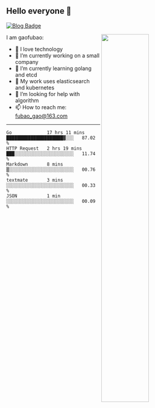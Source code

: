 ## Hello everyone 👋

[![Blog Badge](https://img.shields.io/badge/blog-60k+%20pageview-brightgreen)](https://www.jianshu.com/u/d777ec56a358)

<img align="right" width="50%" src="https://github-readme-stats.vercel.app/api?username=gaofubao&theme=onedark">

I am gaofubao:

- 🔭 I love technology
- 🌱 I’m currently working on a small company
- 👯 I’m currently learning golang and etcd
- 💬 My work uses elasticsearch and kubernetes
- 🤔 I’m looking for help with algorithm
- 📫 How to reach me: fubao_gao@163.com

---


<!--START_SECTION:waka-->
```text
Go             17 hrs 11 mins  █████████████████████▓░░░   87.02 % 
HTTP Request   2 hrs 19 mins   ███░░░░░░░░░░░░░░░░░░░░░░   11.74 % 
Markdown       8 mins          ▒░░░░░░░░░░░░░░░░░░░░░░░░   00.76 % 
textmate       3 mins          ░░░░░░░░░░░░░░░░░░░░░░░░░   00.33 % 
JSON           1 min           ░░░░░░░░░░░░░░░░░░░░░░░░░   00.09 % 
```
<!--END_SECTION:waka-->
